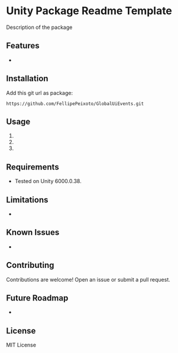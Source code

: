 # Unity Package Readme Template

Description of the package

## Features

- 

## Installation

Add this git url as package: <pre>```https://github.com/FellipePeixoto/GlobalUiEvents.git```</pre>

## Usage

1.
2.
3.

## Requirements

- Tested on Unity 6000.0.38.

## Limitations

- 

## Known Issues

-

## Contributing

Contributions are welcome! Open an issue or submit a pull request.

## Future Roadmap

- 

## License

MIT License
